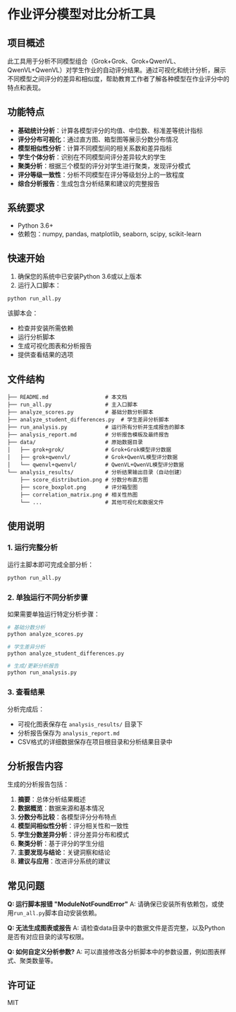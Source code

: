 # 作业评分模型对比分析工具

## 项目概述

此工具用于分析不同模型组合（Grok+Grok、Grok+QwenVL、QwenVL+QwenVL）对学生作业的自动评分结果。通过可视化和统计分析，展示不同模型之间评分的差异和相似度，帮助教育工作者了解各种模型在作业评分中的特点和表现。

## 功能特点

- **基础统计分析**：计算各模型评分的均值、中位数、标准差等统计指标
- **评分分布可视化**：通过直方图、箱型图等展示分数分布情况
- **模型相似性分析**：计算不同模型间的相关系数和差异指标
- **学生个体分析**：识别在不同模型间评分差异较大的学生
- **聚类分析**：根据三个模型的评分对学生进行聚类，发现评分模式
- **评分等级一致性**：分析不同模型在评分等级划分上的一致程度
- **综合分析报告**：生成包含分析结果和建议的完整报告

## 系统要求

- Python 3.6+
- 依赖包：numpy, pandas, matplotlib, seaborn, scipy, scikit-learn

## 快速开始

1. 确保您的系统中已安装Python 3.6或以上版本
2. 运行入口脚本：

```bash
python run_all.py
```

该脚本会：
- 检查并安装所需依赖
- 运行分析脚本
- 生成可视化图表和分析报告
- 提供查看结果的选项

## 文件结构

```
├── README.md                  # 本文档
├── run_all.py                 # 主入口脚本
├── analyze_scores.py          # 基础分数分析脚本
├── analyze_student_differences.py  # 学生差异分析脚本
├── run_analysis.py            # 运行所有分析并生成报告的脚本
├── analysis_report.md         # 分析报告模板及最终报告
├── data/                      # 原始数据目录
│   ├── grok+grok/             # Grok+Grok模型评分数据
│   ├── grok+qwenvl/           # Grok+QwenVL模型评分数据
│   └── qwenvl+qwenvl/         # QwenVL+QwenVL模型评分数据
└── analysis_results/          # 分析结果输出目录（自动创建）
    ├── score_distribution.png # 分数分布直方图
    ├── score_boxplot.png      # 评分箱型图
    ├── correlation_matrix.png # 相关性热图
    └── ...                    # 其他可视化和数据文件
```

## 使用说明

### 1. 运行完整分析

运行主脚本即可完成全部分析：

```bash
python run_all.py
```

### 2. 单独运行不同分析步骤

如果需要单独运行特定分析步骤：

```bash
# 基础分数分析
python analyze_scores.py

# 学生差异分析
python analyze_student_differences.py

# 生成/更新分析报告
python run_analysis.py
```

### 3. 查看结果

分析完成后：
- 可视化图表保存在 `analysis_results/` 目录下
- 分析报告保存为 `analysis_report.md`
- CSV格式的详细数据保存在项目根目录和分析结果目录中

## 分析报告内容

生成的分析报告包括：

1. **摘要**：总体分析结果概述
2. **数据概览**：数据来源和基本情况
3. **分数分布比较**：各模型评分分布特点
4. **模型间相似性分析**：评分相关性和一致性
5. **学生分数差异分析**：评分差异分布和模式
6. **聚类分析**：基于评分的学生分组
7. **主要发现与结论**：关键洞察和结论
8. **建议与应用**：改进评分系统的建议

## 常见问题

**Q: 运行脚本报错 "ModuleNotFoundError"**
A: 请确保已安装所有依赖包，或使用`run_all.py`脚本自动安装依赖。

**Q: 无法生成图表或报告**
A: 请检查data目录中的数据文件是否完整，以及Python是否有对应目录的读写权限。

**Q: 如何自定义分析参数?**
A: 可以直接修改各分析脚本中的参数设置，例如图表样式、聚类数量等。

## 许可证

MIT 